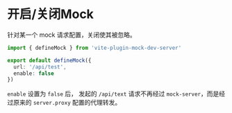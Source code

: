 # 开启/关闭Mock

针对某一个 mock 请求配置，关闭使其被忽略。

```ts
import { defineMock } from 'vite-plugin-mock-dev-server'

export default defineMock({
  url: '/api/test',
  enable: false
})
```

`enable` 设置为 `false` 后， 发起的 `/api/text` 请求不再经过 `mock-server`，而是经过原来的
`server.proxy` 配置的代理转发。
